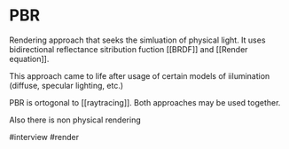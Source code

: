 # PBR
Rendering approach that seeks the simluation of physical light. It uses bidirectional reflectance sitribution fuction [[BRDF]] and [[Render equation]].

This approach came to life after usage of certain models of iilumination (diffuse, specular lighting, etc.)

PBR is ortogonal to [[raytracing]]. Both approaches may be used together.


Also there is non physical rendering

#interview #render 